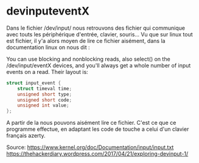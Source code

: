 # devinputeventX

Dans le fichier /dev/input/ nous retrouvons des fichier qui communique avec touts les périphérique d'entrée, clavier, souris...
Vu que sur linux tout est fichier, il y'a alors moyen de lire ce fichier aisément, dans la documentation linux on nous dit : 

You can use blocking and nonblocking reads, also select() on the
/dev/input/eventX devices, and you'll always get a whole number of input
events on a read. Their layout is:

```c
struct input_event {
	struct timeval time;
	unsigned short type;
	unsigned short code;
	unsigned int value;
};
```

A partir de la nous pouvons aisément lire ce fichier. C'est ce que ce programme effectue, en adaptant les code de touche a celui d'un clavier français azerty.

Source: 
  https://www.kernel.org/doc/Documentation/input/input.txt
  https://thehackerdiary.wordpress.com/2017/04/21/exploring-devinput-1/
